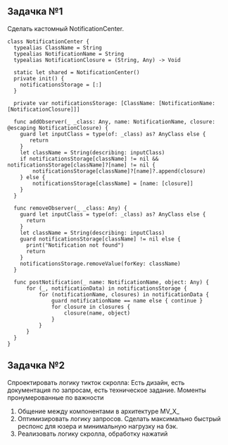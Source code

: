 ## Задачка №1
Сделать кастомный NotificationCenter.
```
class NotificationCenter {
  typealias ClassName = String
  typealias NotificationName = String
  typealias NotificationClosure = (String, Any) -> Void

  static let shared = NotificationCenter()
  private init() {
    notificationsStorage = [:]
  }

  private var notificationsStorage: [ClassName: [NotificationName: [NotificationClosure]]]

  func addObserver(_ _class: Any, name: NotificationName, closure: @escaping NotificationClosure) {
    guard let inputClass = type(of: _class) as? AnyClass else {
       return
    }
    let className = String(describing: inputClass)
    if notificationsStorage[className] != nil && notificationsStorage[className]?[name] != nil {
        notificationsStorage[className]?[name]?.append(closure)
    } else {
        notificationsStorage[className] = [name: [closure]]
    }
  }

  func removeObserver(_ _class: Any) {
    guard let inputClass = type(of: _class) as? AnyClass else {
      return
    }
    let className = String(describing: inputClass)
    guard notificationsStorage[className] != nil else {
      print("Notification not found")
      return
    }
    notificationsStorage.removeValue(forKey: className)
  }

  func postNotification(_ name: NotificationName, object: Any) {
      for (_, notificationData) in notificationsStorage {
          for (notificationName, closures) in notificationData {
              guard notificationName == name else { continue }
              for closure in closures {
                  closure(name, object)
              }
          }
      }
  }
}
```

## Задачка №2
Спроектировать логику тикток скролла: Есть дизайн, есть документация по запросам, есть техническое задание. Моменты пронумерованные по важности
1) Общение между компонентами в архитектуре MV_X_
2) Оптимизировать логику запросов. Сделать максимально быстрый респонс для юзера и минимальную нагрузку на бэк.
3) Реализовать логику скролла, обработку нажатий
